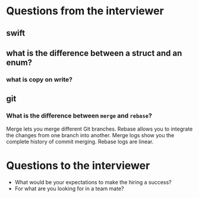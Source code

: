 # Questions from the interviewer 
## swift
## what is the difference between a struct and an enum?

### what is copy on write?

## git
### What is the difference between `merge` and `rebase`?
Merge lets you merge different Git branches. Rebase allows you to integrate the changes from one branch into another. Merge logs show you the complete history of commit merging. Rebase logs are linear.


# Questions to the interviewer 

- What would be your expectations to make the hiring a success?
- For what are you looking for in a team mate?
